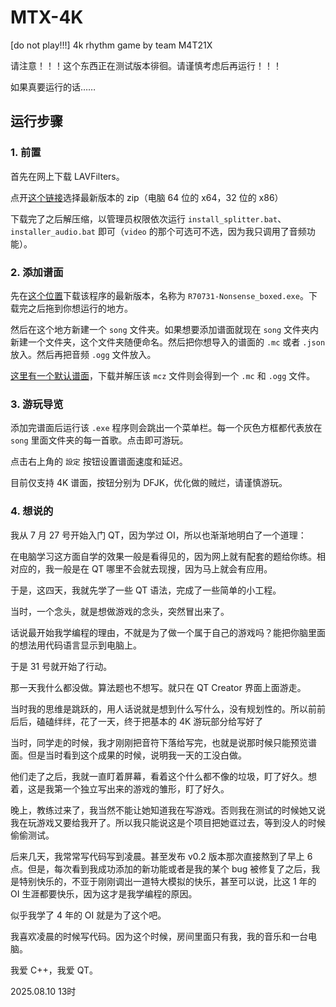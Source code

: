 # MTX-4K

[do not play!!!] 4k rhythm game by team M4T21X

请注意！！！这个东西正在测试版本徘徊。请谨慎考虑后再运行！！！

如果真要运行的话……

## 运行步骤

### 1. 前置

首先在网上下载 LAVFilters。

点开[这个链接](https://github.com/Nevcairiel/LAVFilters/releases)选择最新版本的 zip（电脑 64 位的 x64，32 位的 x86）

下载完了之后解压缩，以管理员权限依次运行 `install_splitter.bat`、`installer_audio.bat` 即可（`video` 的那个可选可不选，因为我只调用了音频功能）。

### 2. 添加谱面

先在[这个位置](https://github.com/11400F/MTX-4K/releases)下载该程序的最新版本，名称为 `R70731-Nonsense_boxed.exe`。下载完之后拖到你想运行的地方。

然后在这个地方新建一个 `song` 文件夹。如果想要添加谱面就现在 `song` 文件夹内新建一个文件夹，这个文件夹随便命名。然后把你想导入的谱面的 `.mc` 或者 `.json` 放入。然后再把音频 `.ogg` 文件放入。

[这里有一个默认谱面](https://github.com/11400F/MTX-4K/releases/tag/beatmap-0-fin)，下载并解压该 `mcz` 文件则会得到一个 `.mc` 和 `.ogg` 文件。

### 3. 游玩导览

添加完谱面后运行该 `.exe` 程序则会跳出一个菜单栏。每一个灰色方框都代表放在 `song` 里面文件夹的每一首歌。点击即可游玩。

点击右上角的 `設定` 按钮设置谱面速度和延迟。

目前仅支持 4K 谱面，按钮分别为 DFJK，优化做的贼烂，请谨慎游玩。

### 4. 想说的

我从 7 月 27 号开始入门 QT，因为学过 OI，所以也渐渐地明白了一个道理：

在电脑学习这方面自学的效果一般是看得见的，因为网上就有配套的题给你练。相对应的，我一般是在 QT 哪里不会就去现搜，因为马上就会有应用。

于是，这四天，我就先学了一些 QT 语法，完成了一些简单的小工程。

当时，一个念头，就是想做游戏的念头，突然冒出来了。

话说最开始我学编程的理由，不就是为了做一个属于自己的游戏吗？能把你脑里面的想法用代码语言显示到电脑上。

于是 31 号就开始了行动。

那一天我什么都没做。算法题也不想写。就只在 QT Creator 界面上面游走。

当时我的思维是跳跃的，用人话说就是想到什么写什么，没有规划性的。所以前前后后，磕磕绊绊，花了一天，终于把基本的 4K 游玩部分给写好了

当时，同学走的时候，我才刚刚把音符下落给写完，也就是说那时候只能预览谱面。但是当时看到这个成果的时候，说明我一天的工没白做。

他们走了之后，我就一直盯着屏幕，看着这个什么都不像的垃圾，盯了好久。想着，这是我第一个独立写出来的游戏的雏形，盯了好久。

晚上，教练过来了，我当然不能让她知道我在写游戏。否则我在测试的时候她又说我在玩游戏又要给我开了。所以我只能说这是个项目把她诓过去，等到没人的时候偷偷测试。

后来几天，我常常写代码写到凌晨。甚至发布 v0.2 版本那次直接熬到了早上 6 点。但是，每次看到我成功添加的新功能或者是我的某个 bug 被修复了之后，我是特别快乐的，不亚于刚刚调出一道特大模拟的快乐，甚至可以说，比这 1 年的 OI 生涯都要快乐，因为这才是我学编程的原因。

似乎我学了 4 年的 OI 就是为了这个吧。

我喜欢凌晨的时候写代码。因为这个时候，房间里面只有我，我的音乐和一台电脑。

我爱 C++，我爱 QT。

2025.08.10 13时
